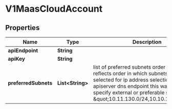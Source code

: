 # V1MaasCloudAccount

## Properties
Name | Type | Description | Notes
------------ | ------------- | ------------- | -------------
**apiEndpoint** | **String** |  | 
**apiKey** | **String** |  | 
**preferredSubnets** | **List&lt;String&gt;** | list of preferred subnets order in the list reflects order in which subnets will be selected for ip address selection in apiserver dns endpoint this way user can specify external or preferable subnet \&quot;10.11.130.0/24,10.10.10.0/24\&quot; |  [optional]
